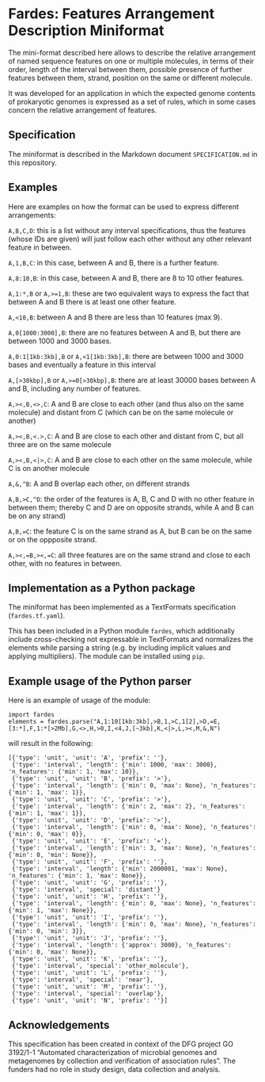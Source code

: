 # Fardes: Features Arrangement Description Miniformat

The mini-format described here allows to describe the relative
arrangement of named sequence features on one or multiple molecules,
in terms of their order, length of the interval between them,
possible presence of further features between them, strand,
position on the same or different molecule.

It was developed for an application in which the expected genome contents
of prokaryotic genomes is expressed as a set of rules, which
in some cases concern the relative arrangement of features.

## Specification

The miniformat is described in the Markdown document ``SPECIFICATION.md`` in
this repository.

## Examples

Here are examples on how the format can be used to express different
arrangements:

``A,B,C,D``: this is a list without any interval specifications, thus the
features (whose IDs are given) will just follow each other without any
other relevant feature in between.

``A,1,B,C``: in this case, between A and B, there is a further feature.

``A,8:10,B``: in this case, between A and B, there are 8 to 10 other features.

``A,1:*,B`` or ``A,>=1,B``: these are two equivalent ways to express the fact
that between A and B there is at least one other feature.

``A,<10,B``: between A and B there are less than 10 features (max 9).

``A,0[1000:3000],B``: there are no features between A and B,
but there are between 1000 and 3000 bases.

``A,0:1[1kb:3kb],B`` or ``A,<1[1kb:3kb],B``: there are between
1000 and 3000 bases and eventually a feature in this interval

``A,[>30kbp],B`` or ``A,>=0[>30kbp],B``: there are at least 30000 bases between
A and B, including any number of features.

``A,><,B,<>,C``: A and B are close to each other (and thus also on the same
molecule) and distant from C (which can be on the same molecule or another)

``A,><,B,<.>,C``: A and B are close to each other and distant from C,
but all three are on the same molecule

``A,><,B,<|>,C``: A and B are close to each other on the same molecule,
while C is on another molecule

``A,&,^B``: A and B overlap each other, on different strands

``A,B,>C,^D``: the order of the features is A, B, C and D with no other
feature in between them; thereby C and D are on opposite strands, while
A and B can be on any strand)

``A,B,=C``: the feature C is on the same strand as A, but B can be on the
same or on the oppposite strand.

``A,><,=B,><,=C``: all three features are on the same strand and close
to each other, with no features in between.

## Implementation as a Python package

The miniformat has been implemented as a TextFormats specification
(``fardes.tf.yaml``).

This has been included in a Python module ``fardes``, which additionally include
cross-checking not expressable in TextFormats and normalizes the elements
while parsing a string
(e.g. by including implicit values and applying multipliers).
The module can be installed using ``pip``.

## Example usage of the Python parser

Here is an example of usage of the module:
```
import fardes
elements = fardes.parse("A,1:10[1kb:3kb],>B,1,>C,1[2],>D,=E,[3:*],F,1:*[>2Mb],G,<>,H,>0,I,<4,J,[~3kb],K,<|>,L,><,M,&,N")
```

will result in the following:

```
[{'type': 'unit', 'unit': 'A', 'prefix': ''},
 {'type': 'interval', 'length': {'min': 1000, 'max': 3000}, 'n_features': {'min': 1, 'max': 10}},
 {'type': 'unit', 'unit': 'B', 'prefix': '>'},
 {'type': 'interval', 'length': {'min': 0, 'max': None}, 'n_features': {'min': 1, 'max': 1}},
 {'type': 'unit', 'unit': 'C', 'prefix': '>'},
 {'type': 'interval', 'length': {'min': 2, 'max': 2}, 'n_features': {'min': 1, 'max': 1}},
 {'type': 'unit', 'unit': 'D', 'prefix': '>'},
 {'type': 'interval', 'length': {'min': 0, 'max': None}, 'n_features': {'min': 0, 'max': 0}},
 {'type': 'unit', 'unit': 'E', 'prefix': '='},
 {'type': 'interval', 'length': {'min': 3, 'max': None}, 'n_features': {'min': 0, 'min': None}},
 {'type': 'unit', 'unit': 'F', 'prefix': ''},
 {'type': 'interval', 'length': {'min': 2000001, 'max': None}, 'n_features': {'min': 1, 'max': None}},
 {'type': 'unit', 'unit': 'G', 'prefix': ''},
 {'type': 'interval', 'special': 'distant'}
 {'type': 'unit', 'unit': 'H', 'prefix': ''},
 {'type': 'interval', 'length': {'min': 0, 'max': None}, 'n_features': {'min': 1, 'max': None}},
 {'type': 'unit', 'unit': 'I', 'prefix': ''},
 {'type': 'interval', 'length': {'min': 0, 'max': None}, 'n_features': {'min': 0, 'min': 3}},
 {'type': 'unit', 'unit': 'J', 'prefix': ''},
 {'type': 'interval', 'length': {'approx': 3000}, 'n_features': {'min': 0, 'max': None}},
 {'type': 'unit', 'unit': 'K', 'prefix': ''},
 {'type': 'interval', 'special': 'other_molecule'},
 {'type': 'unit', 'unit': 'L', 'prefix': ''},
 {'type': 'interval', 'special': 'near'},
 {'type': 'unit', 'unit': 'M', 'prefix': ''},
 {'type': 'interval', 'special': 'overlap'},
 {'type': 'unit', 'unit': 'N', 'prefix': ''}]
```
## Acknowledgements

This specification has been created in context of the DFG project GO 3192/1-1
“Automated characterization of microbial genomes and metagenomes by collection
and verification of association rules”. The funders had no role in study
design, data collection and analysis.


